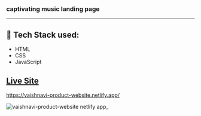 ### captivating music landing page
- - - -
## :rocket: Tech Stack used: 
- HTML
- CSS
- JavaScript 


## [Live Site](https://vaishnavi-product-website.netlify.app/)
 https://vaishnavi-product-website.netlify.app/
 
![vaishnavi-product-website netlify app_](https://github.com/PatilVaishnavii/Product-Website/assets/129088625/749dfc4c-cbad-4a44-b02a-35a93c99e896)

